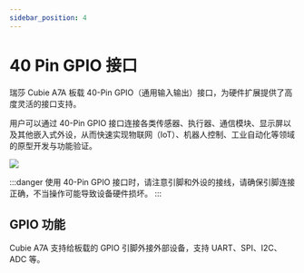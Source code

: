 ```yaml
---
sidebar_position: 4
---
```


# 40 Pin GPIO 接口

瑞莎 Cubie A7A 板载 40-Pin GPIO（通用输入输出）接口，为硬件扩展提供了高度灵活的接口支持。

用户可以通过 40-Pin GPIO 接口连接各类传感器、执行器、通信模块、显示屏以及其他嵌入式外设，从而快速实现物联网（IoT）、机器人控制、工业自动化等领域的原型开发与功能验证。

<div style={{textAlign: 'center'}}>
  <img src="/img/cubie/a7a/a7a-gpio.webp" style={{width: '100%', maxWidth: '1200px'}} />
</div>

:::danger
使用 40-Pin GPIO 接口时，请注意引脚和外设的接线，请确保引脚连接正确，不当操作可能导致设备硬件损坏。
:::

## GPIO 功能

Cubie A7A 支持给板载的 GPIO 引脚外接外部设备，支持 UART、SPI、I2C、ADC 等。

<TabItem value="Cubie A7A">
     <!-- <div className='gpio_style' style={{ overflow :"auto"}} >

|   Function7   |  Function6   |  Function5  |  Function4   |  Function3  |   Function2   | Function1  |               Pin#               |              Pin#               | Function1  |     Function2     |   Function3    |  Function4   |  Function5  |  Function6   |   Function7   |
| :-----------: | :----------: | :---------: | :----------: | :---------: | :-----------: | :--------: | :------------------------------: | :-----------------------------: | :--------: | :---------------: | :------------: | :----------: | :---------: | :----------: | :-----------: |
|               |              |             |              |             |               |    3V3     | <div className='yellow'>1</div>  |  <div className='red'>2</div>   |     5V     |                   |                |              |             |              |               |
|               | PDM0_SDI1_M2 |             |              | I2C8_SDA_M1 |  UART2_RX_M0  | GPIO1_C7_d |  <div className='green'>3</div>  |  <div className='red'>4</div>   |     5V     |                   |                |              |             |              |               |
|               | PDM0_SDI0_M2 |             |              | I2C8_SCL_M1 |  UART2_TX_M0  | GPIO1_C6_d |  <div className='green'>5</div>  | <div className='black'>6</div>  |    GND     |                   |                |              |             |              |               |
|               |              |             | SPI2_CSN0_M1 | I2C6_SDA_M1 | UART4_CTSN_M1 | GPIO1_C3_u |  <div className='green'>7</div>  | <div className='green'>8</div>  | GPIO0_D4_u | UART0_TX_M0_DEBUG |                |              |             |              |               |
|               |              |             |              |             |               |    GND     |  <div className='black'>9</div>  | <div className='green'>10</div> | GPIO0_D5_u | UART0_RX_M0_DEBUG |                |              |             |              |               |
| UART2_RTSN_M0 |              |             | SPI2_MOSI_M1 |             |  UART4_TX_M1  | GPIO1_C4_d | <div className='green'>11</div>  | <div className='green'>12</div> | GPIO1_D1_d |   UART10_RX_M1    | I3C0_SDA_PU_M1 |              |             | SAI2_SCLK_M0 |               |
|               |              | PWM1_CH0_M2 |              |             |               | GPIO2_C0_d | <div className='green'>13</div>  | <div className='black'>14</div> |    GND     |                   |                |              |             |              |               |
| UART2_CTSN_M0 |              |             | SPI2_MISO_M1 |             |  UART4_RX_M1  | GPIO1_C5_d | <div className='green'>15</div>  | <div className='green'>16</div> | GPIO2_B6_d |    UART7_TX_M0    |  I2C8_SCL_M2   |              |             |              |               |
|               |              |             |              |             |               |    3V3     | <div className='yellow'>17</div> | <div className='green'>18</div> | GPIO2_B7_d |    UART7_RX_M0    |  I2C8_SDA_M2   |              |             |              |               |
|               | SAI3_LRCK_M1 | PWM1_CH1_M1 | SPI1_MOSI_M0 | I2C9_SCL_M1 |               | GPIO1_B5_d | <div className='green'>19</div>  | <div className='black'>20</div> |    GND     |                   |                |              |             |              |               |
|               | SAI3_SDO_M1  |             | SPI1_MISO_M0 |             | UART3_CTSN_M2 | GPIO1_B6_d | <div className='green'>21</div>  | <div className='green'>22</div> | GPIO2_D7_d |                   |                |              | PWM2_CH7_M2 |              |               |
|               | SAI3_SCLK_M1 | PWM1_CH0_M1 | SPI1_CLK_M0  | I2C9_SDA_M1 |               | GPIO1_B4_d | <div className='green'>23</div>  | <div className='green'>24</div> | GPIO1_B7_d |                   |                | SPI1_CSN0_M0 |             | SAI3_SDI_M1  | UART3_RTSN_M2 |
|               |              |             |              |             |               |    GND     | <div className='black'>25</div>  | <div className='green'>26</div> | GPIO1_C0_d |    UART3_TX_M2    |                | SPI1_CSN1_M0 | PWM0_CH0_M1 | PDM0_SDI2_M2 |               |
|  CAN1_RX_M1   | SAI4_SCLK_M2 | PWM2_CH3_M1 |              | I2C6_SDA_M3 |               | GPIO4_C7_d |  <div className='blue'>27</div>  | <div className='blue'>28</div>  | GPIO4_C6_d |                   |  I2C6_SCL_M3   |              | PWM2_CH2_M1 | SAI4_SDI_M2  |  CAN1_TX_M1   |
|  CAN1_TX_M3   |              |             |              |             |               | GPIO3_A2_d | <div className='green'>29</div>  | <div className='black'>30</div> |    GND     |                   |                |              |             |              |               |
| PDM0_CLK0_M2  | SAI3_MCLK_M1 |             |              |             |  UART3_RX_M2  | GPIO1_C1_d | <div className='green'>31</div>  | <div className='green'>32</div> | GPIO1_D5_d |  UART10_CTSN_M1   |  I2C5_SDA_M1   | SPI2_CLK_M1  |             | PDM0_CLK1_M2 |               |
|               |              | PWM1_CH2_M1 | SPI2_CSN1_M1 | I2C6_SCL_M1 | UART4_RTSN_M1 | GPIO1_C2_u | <div className='green'>33</div>  | <div className='black'>34</div> |    GND     |                   |                |              |             |              |               |
|               | SAI2_LRCK_M0 | PWM1_CH3_M1 |              | I3C0_SCL_M1 |               | GPIO1_D2_d | <div className='green'>35</div>  | <div className='green'>36</div> | GPIO1_D4_d |  UART10_RTSN_M1   |  I2C5_SCL_M1   |              |             | SAI2_MCLK_M0 | PDM0_SDI3_M2  |
|  CAN1_RX_M3   |              |             |              |             |               | GPIO3_A3_d | <div className='green'>37</div>  | <div className='green'>38</div> | GPIO1_D3_d |                   |  I3C0_SDA_M1   |              | PWM1_CH4_M1 | SAI2_SDI_M0  |               |
|               |              |             |              |             |               |    GND     | <div className='black'>39</div>  | <div className='green'>40</div> | GPIO1_D0_d |   UART10_TX_M1    |                |              |             | SAI2_SDO_M0  |               |

   </div> -->
</TabItem>
